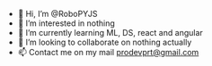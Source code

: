 - 👋 Hi, I’m @RoboPYJS
- 👀 I’m interested in nothing
- 🌱 I’m currently learning ML, DS, react and angular
- 💞️ I’m looking to collaborate on nothing actually
- 📫 Contact me on my mail prodevprt@gmail.com

<!---
RoboPYJS/RoboPYJS is a ✨ special ✨ repository because its `README.md` (this file) appears on your GitHub profile.
You can click the Preview link to take a look at your changes.
--->
